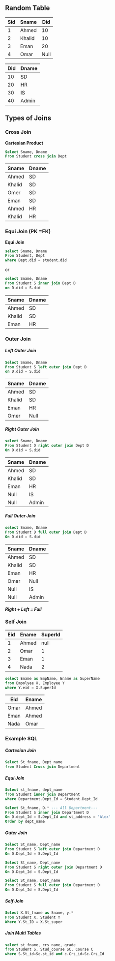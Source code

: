 ## Random Table

| Sid | Sname  | Did  |
| --- | ------ | ---- |
| 1   | Ahmed  | 10   |
| 2   | Khalid | 10   |
| 3   | Eman   | 20   |
| 4   | Omar   | Null |

| Did | Dname |
| --- | ----- |
| 10  | SD    |
| 20  | HR    |
| 30  | IS    |
| 40  | Admin |

## Types of Joins
### Cross Join
**Cartesian Product**
```sql
Select Sname, Dname
From Student cross join Dept
```

| Sname  | Dname |
| ------ | ----- |
| Ahmed  | SD    |
| Khalid | SD    |
| Omer   | SD    |
| Eman   | SD    |
| Ahmed  | HR    |
| Khalid | HR    |
### Equi Join (PK =FK)
**Equi Join**
```sql
select Sname, Dname
From Student, Dept
where Dept.did = student.did
```
or
```sql
select Sname, Dname
From Student S inner join Dept D
on D.did = S.did
```

| Sname  | Dname |
| ------ | ----- |
| Ahmed  | SD    |
| Khalid | SD    |
| Eman   | HR    |

### Outer Join
##### Left Outer Join 
```sql
Select Sname, Dname
From Student S left outer join Dept D
on D.did = S.did
```

| Sname  | Dname |
| ------ | ----- |
| Ahmed  | SD    |
| Khalid | SD    |
| Eman   | HR    |
| Omer   | Null  |

##### Right Outer Join
```sql
select Sname, Dname
From Student D right outer join Dept D
On D.did = S.did
```

| Sname  | Dname |
| ------ | ----- |
| Ahmed  | SD    |
| Khalid | SD    |
| Eman   | HR    |
| Null   | IS    |
| Null   | Admin |

##### Full Outer Join
```sql
select Sname, Dname
From Student D full outer join Dept D
On D.did = S.did
```

| Sname  | Dname |
| ------ | ----- |
| Ahmed  | SD    |
| Khalid | SD    |
| Eman   | HR    |
| Omar   | Null  |
| Null   | IS    |
| Null   | Admin |
***Right + Left = Full***
### Self Join

| Eid | Ename | SuperId |
| --- | ----- | ------- |
| 1   | Ahmed | null    |
| 2   | Omar  | 1       |
| 3   | Eman  | 1       |
| 4   | Nada  | 2       |

```sql
select Ename as EmpName, Ename as SuperName
from Empolyee X, Employee Y
where Y.eid = X.SuperId
```

| Eid  | Ename |
| ---- | ----- |
| Omar | Ahmed |
| Eman | Ahmed |
| Nada | Omar  |

### Example SQL
##### Cartesian Join
```sql
Select St_fname, Dept_name
from Student Cross join Department
```

##### Equi Join
```sql
Select st_fname, dept_name
from Student inner join Department
where Department.Dept_Id = Student.Dept_Id

Select St_fname, D.* --- All Department---
From Student S inner join Department D
On D.dept_Id = S.Dept_Id and st_address = 'Alex'
Order by dept_name
```

##### Outer Join
```sql
Select St_name, Dept_name
From Student S left outer join Department D
On D.Dept_Id = S.Dept_Id

Select St_name, Dept_name
From Student S right outer join Department D
On D.Dept_Id = S.Dept_Id

Select St_name, Dept_name
From Student S full outer join Department D
On D.Dept_Id = S.Dept_Id

```

##### Self Join
```sql
Select X.St_fname as Sname, y.*
From Student X, Student Y
Where Y.St_ID = X.St_super
```

##### Join Multi Tables
```sql
select st_fname, crs_name, grade
from Student S, Stud_course SC, Course C
where S.St_id=Sc.st_id and c.Crs_id=Sc.Crs_Id
```

